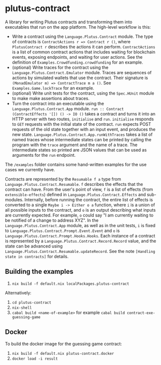# plutus-contract

A library for writing Plutus contracts and transforming them into executables that run on the app platform. The high-level workflow is this:

* Write a contract using the `Language.Plutus.Contract` module. The type of contracts is `ContractActions r => Contract r ()`, where `PlutusContract r` describes the actions it can perform. `ContractActions` is a list of common contract actions that includes waiting for blockchain events, exposing endpoints, and waiting for user actions. See the definition of `Examples.Crowdfunding.crowdfunding` for an example.
* (optional) Write traces for the contract using the `Language.Plutus.Contract.Emulator` module. Traces are sequences of actions by simulated wallets that use the contract. Their signature is `(MonadEmulator m) => ContractTrace m a ()`. See `Examples.Game.lockTrace` for an example.
* (optional) Write unit tests for the contract, using the `Spec.HUnit` module to make make assertions about traces.
* Turn the contract into an executable using the `Language.Plutus.Contract.App` module. `run :: Contract (ContractEffects '[]) () -> IO ()` takes a contract and turns it into an HTTP server with two routes, `initialise` and `run`. `initialise` responds to `GET` requests with the initial state of the contract. `run` expects POST requests of the old state together with an input event, and produces the new state. `Language.Plutus.Contract.App.runWithTraces` takes a list of named traces whose intermediate states can be printed by calling the program with the `trace` argument and the name of a trace. The intermediate states so printed are JSON values that can be used as arguments for the `run` endpoint.

The `/examples` folder contains some hand-written examples for the use cases we currently have.

Contracts are represented by the `Resumable f a` type from `Language.Plutus.Contract.Resumable`. `f` describes the effects that the contract can have. From the user's point of view, `f` is a list of effects (from `extensible-effects`) defined in `Language.Plutus.Contract.Effects` and sub-modules. Internally, before running the contract, the entire list of effects is converted to a single `Maybe i -> Either o a` function, where `i` is a union of all possible inputs to the contract, and `o` is an output describing what inputs are currently expected. For example, `o` could say "I am currently waiting to be notified of a change to address XYZ". In the `Language.Plutus.Contract.App` module, as well as in the unit tests, `i` is fixed to `Language.Plutus.Contract.Prompt.Event.Event` and `o` is `Language.Plutus.Contract.Prompt.Hooks.Hooks`. Each instance of a contract is represented by a `Language.Plutus.Contract.Record.Record` value, and the state can be advanced using `Language.Plutus.Contract.Resumable.updateRecord`. See the note `[Handling state in contracts]` for details.

## Building the examples

1. `nix build -f default.nix localPackages.plutus-contract` 

Alternatively:

1. `cd plutus-contract`
2. `nix-shell`
3. `cabal build <name-of-example>` for example `cabal build contract-exe-guessing-game`

## Docker

To build the docker image for the guessing game contract:

1. `nix build -f default.nix plutus-contract.docker`
2. `docker load -i result`
